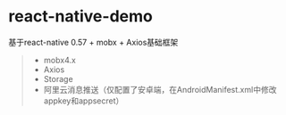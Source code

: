 # react-native-demo
基于react-native 0.57 + mobx + Axios基础框架
 > * mobx4.x
 > * Axios
 > * Storage
 > * 阿里云消息推送（仅配置了安卓端，在AndroidManifest.xml中修改appkey和appsecret）